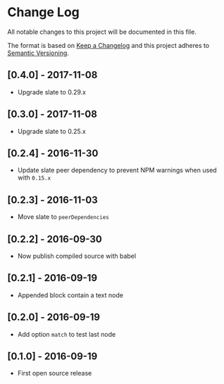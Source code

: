 # Change Log
All notable changes to this project will be documented in this file.

The format is based on [Keep a Changelog](http://keepachangelog.com/) and this project adheres to [Semantic Versioning](http://semver.org/).


## [0.4.0] - 2017-11-08

- Upgrade slate to 0.29.x

## [0.3.0] - 2017-11-08

- Upgrade slate to 0.25.x

## [0.2.4] - 2016-11-30
- Update slate peer dependency to prevent NPM warnings when used with `0.15.x`

## [0.2.3] - 2016-11-03
- Move slate to `peerDependencies`

## [0.2.2] - 2016-09-30
- Now publish compiled source with babel

## [0.2.1] - 2016-09-19
- Appended block contain a text node

## [0.2.0] - 2016-09-19
- Add option `match` to test last node

## [0.1.0] - 2016-09-19
- First open source release
